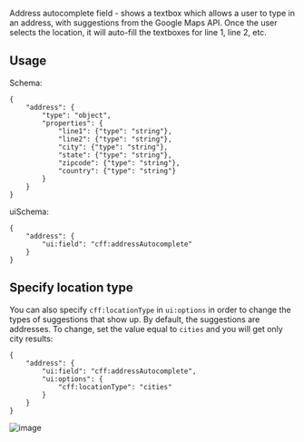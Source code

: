 Address autocomplete field - shows a textbox which allows a user to type in an address, with suggestions from the Google Maps API. Once the user selects the location, it will auto-fill the textboxes for line 1, line 2, etc.

## Usage

Schema:

```
{
    "address": {
        "type": "object",
        "properties": {
            "line1": {"type": "string"},
            "line2": {"type": "string"},
            "city": {"type": "string"},
            "state": {"type": "string"},
            "zipcode": {"type": "string"},
            "country": {"type": "string"}
        }
    }
}
```

uiSchema:

```
{
    "address": {
        "ui:field": "cff:addressAutocomplete"
    }
}
```

## Specify location type

You can also specify `cff:locationType` in `ui:options` in order to change the types of suggestions that show up. By default, the suggestions are addresses. To change, set the value equal to `cities` and you will get only city results:

```
{
    "address": {
        "ui:field": "cff:addressAutocomplete",
        "ui:options": {
            "cff:locationType": "cities"
        }
    }
}

```

![image](https://user-images.githubusercontent.com/1689183/63220158-cfc99480-c136-11e9-9cc8-4de40bc6f63a.png)